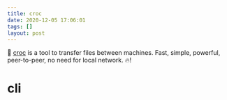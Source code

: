 ```yaml
---
title: croc
date: 2020-12-05 17:06:01
tags: []
layout: post
---
```


🔧 [croc](https://github.com/schollz/croc) is a tool to transfer files between machines. Fast, simple, powerful, peer-to-peer, no need for local network. 🔥!

# cli

